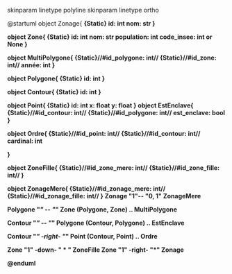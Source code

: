 skinparam linetype polyline
skinparam linetype ortho

@startuml
object Zonage{
<b> {Static} id: int
nom: str
}

object Zone{
<b> {Static} id: int 
nom: str
population: int
code_insee: int or None
}

object MultiPolygone{
{Static}//#id_polygone: int//
{Static}//#id_zone: int//
année: int
}



object Polygone{
<b> {Static} id: int
}

object Contour{
<b> {Static} id: int
}

object Point{
<b> {Static} id: int
x: float
y: float
}
object EstEnclave{
{Static}//#id_contour: int//
{Static}//#id_polygone: int//
est_enclave: bool
}

object Ordre{
{Static}//#id_point: int//
{Static}//#id_contour: int//
cardinal: int

}

object ZoneFille{
{Static}//#id_zone_mere: int//
{Static}//#id_zone_fille: int//
}

object ZonageMere{
{Static}//#id_zonage_mere: int//
{Static}//#id_zonage_fille: int//
}
Zonage "1"-- "0, 1" ZonageMere

Polygone "*" -- "*" Zone
(Polygone, Zone) .. MultiPolygone

Contour "*" -- "*" Polygone
(Contour, Polygone) .. EstEnclave

Contour "*" -right- "*" Point
(Contour, Point) .. Ordre

Zone "1" -down- " * " ZoneFille
Zone "1" -right- "*" Zonage


@enduml
